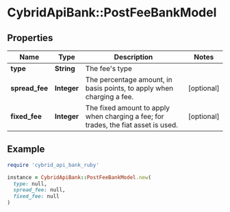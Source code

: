 # CybridApiBank::PostFeeBankModel

## Properties

| Name | Type | Description | Notes |
| ---- | ---- | ----------- | ----- |
| **type** | **String** | The fee&#39;s type |  |
| **spread_fee** | **Integer** | The percentage amount, in basis points, to apply when charging a fee. | [optional] |
| **fixed_fee** | **Integer** | The fixed amount to apply when charging a fee; for trades, the fiat asset is used. | [optional] |

## Example

```ruby
require 'cybrid_api_bank_ruby'

instance = CybridApiBank::PostFeeBankModel.new(
  type: null,
  spread_fee: null,
  fixed_fee: null
)
```

